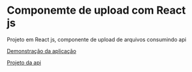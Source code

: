 # Componemte de upload com React js

Projeto em React js, componente de upload de arquivos consumindo api

[Demonstração da aplicação](https://uploadfile-react-component.herokuapp.com/)

[Projeto da api](https://github.com/oicramkroll/uploadFileAWSExemple)


